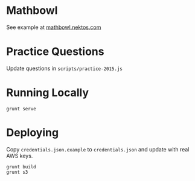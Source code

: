 # Mathbowl

See example at [mathbowl.nektos.com](http://mathbowl.nektos.com)

# Practice Questions

Update questions in `scripts/practice-2015.js`

# Running Locally

`grunt serve`

# Deploying
Copy `credentials.json.example` to `credentials.json` and update with real AWS keys.

```
grunt build
grunt s3
```
